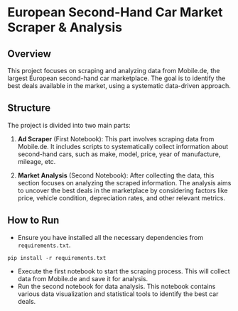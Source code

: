# European Second-Hand Car Market Scraper & Analysis

## Overview
This project focuses on scraping and analyzing data from Mobile.de, the largest European second-hand car marketplace. The goal is to identify the best deals available in the market, using a systematic data-driven approach.

## Structure
The project is divided into two main parts:
1. **Ad Scraper** (First Notebook): This part involves scraping data from Mobile.de. It includes scripts to systematically collect information about second-hand cars, such as make, model, price, year of manufacture, mileage, etc.

2. **Market Analysis** (Second Notebook): After collecting the data, this section focuses on analyzing the scraped information. The analysis aims to uncover the best deals in the marketplace by considering factors like price, vehicle condition, depreciation rates, and other relevant metrics.

## How to Run
- Ensure you have installed all the necessary dependencies from `requirements.txt`.
```
pip install -r requirements.txt
```
- Execute the first notebook to start the scraping process. This will collect data from Mobile.de and save it for analysis.
- Run the second notebook for data analysis. This notebook contains various data visualization and statistical tools to identify the best car deals.
